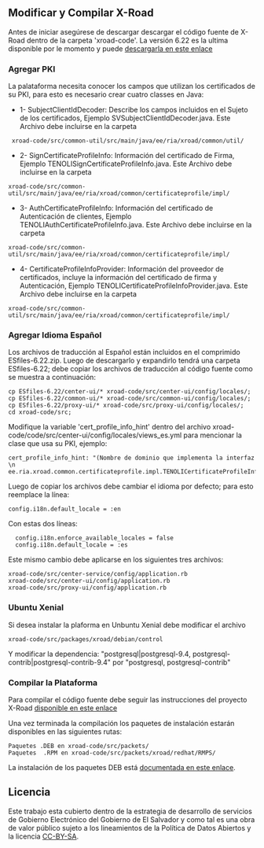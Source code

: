 ## Modificar y Compilar X-Road
Antes de iniciar asegúrese de descargar descargar el código fuente de X-Road dentro de la carpeta 'xroad-code'.  La versión 6.22 es la ultima disponible por le momento y puede [descargarla en este enlace](https://github.com/nordic-institute/X-Road/releases/tag/6.22.0)

### Agregar PKI 
La palataforma necesita conocer los campos que utilizan los certificados de su PKI, para esto es necesario crear cuatro classes en Java:

* 1- SubjectClientIdDecoder:  Describe los campos incluidos en el Sujeto de los certificados, Ejemplo SVSubjectClientIdDecoder.java. Este Archivo debe incluirse en la carpeta
```
 xroad-code/src/common-util/src/main/java/ee/ria/xroad/common/util/
```
* 2- SignCertificateProfileInfo: Información del certificado de Firma, Ejemplo TENOLISignCertificateProfileInfo.java. Este Archivo debe incluirse en la carpeta
``` 
xroad-code/src/common-util/src/main/java/ee/ria/xroad/common/certificateprofile/impl/
```
* 3- AuthCertificateProfileInfo: Información del certificado de Autenticación de clientes, Ejemplo TENOLIAuthCertificateProfileInfo.java. Este Archivo debe incluirse en la carpeta 
```
xroad-code/src/common-util/src/main/java/ee/ria/xroad/common/certificateprofile/impl/
```
* 4- CertificateProfileInfoProvider: Información del proveedor de certificados, incluye la información del certificado de firma y Autenticación, Ejemplo TENOLICertificateProfileInfoProvider.java. Este Archivo debe incluirse en la carpeta 
```
xroad-code/src/common-util/src/main/java/ee/ria/xroad/common/certificateprofile/impl/
```

 ### Agregar Idioma Español


Los archivos de traducción al Español están incluidos en el comprimido ESfiles-6.22.zip. Luego de descargarlo y expandirlo tendrá una carpeta ESfiles-6.22; debe copiar los archivos de traducción al código fuente como se muestra a continuación:
```
cp ESfiles-6.22/center-ui/* xroad-code/src/center-ui/config/locales/;
cp ESfiles-6.22/common-ui/* xroad-code/src/common-ui/config/locales/;
cp ESfiles-6.22/proxy-ui/* xroad-code/src/proxy-ui/config/locales/;
cd xroad-code/src;
```
Modifique la variable 'cert_profile_info_hint' dentro del archivo xroad-code/code/src/center-ui/config/locales/views_es.yml para mencionar la clase que usa su PKI, ejemplo:
```
cert_profile_info_hint: "(Nombre de dominio que implementa la interfaz \n ee.ria.xroad.common.certificateprofile.impl.TENOLICertificateProfileInfoProvider)"
```
Luego de copiar los archivos debe cambiar el idioma por defecto; para esto reemplace la línea:
```
config.i18n.default_locale = :en
```
Con estas dos líneas:
```
  config.i18n.enforce_available_locales = false
  config.i18n.default_locale = :es
```

Este mismo cambio debe aplicarse en los siguientes tres archivos: 

```
xroad-code/src/center-service/config/application.rb 
xroad-code/src/center-ui/config/application.rb
xroad-code/src/proxy-ui/config/application.rb
```
### Ubuntu Xenial
Si desea instalar la plaforma en Unbuntu Xenial debe modificar el archivo 
```
xroad-code/src/packages/xroad/debian/control
```
Y modificar la dependencia: 
 "postgresql|postgresql-9.4, postgresql-contrib|postgresql-contrib-9.4" 
 por "postgresql, postgresql-contrib"

### Compilar la Plataforma
Para compilar el código fuente debe seguir las instrucciones del proyecto X-Road [disponible en este enlace](https://github.com/nordic-institute/X-Road/blob/6.22.0/src/BUILD.md)

Una vez terminada la compilación los paquetes de instalación estarán disponibles en las siguientes rutas: 
```
Paquetes .DEB en xroad-code/src/packets/ 
Paquetes  .RPM en xroad-code/src/packets/xroad/redhat/RMPS/
```
La instalación de los paquetes DEB está [documentada en este enlace](https://github.com/egobsv/Tenoli-LAT/tree/master/ubuntu-xenial).


## Licencia

Este trabajo esta cubierto dentro de la estrategia de desarrollo de servicios de Gobierno Electrónico del Gobierno de El Salvador y como tal es una obra de valor público sujeto a los lineamientos de la Política de Datos Abiertos y la licencia [CC-BY-SA](https://creativecommons.org/licenses/by-sa/3.0/deed.es).  


